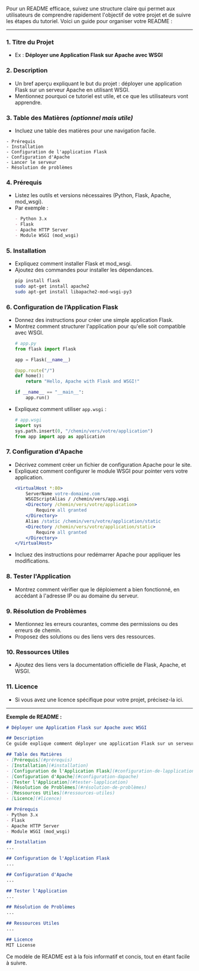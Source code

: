 Pour un README efficace, suivez une structure claire qui permet aux utilisateurs de comprendre rapidement l'objectif de votre projet et de suivre les étapes du tutoriel. Voici un guide pour organiser votre README :

---

### 1. **Titre du Projet**
   - Ex : **Déployer une Application Flask sur Apache avec WSGI**

### 2. **Description**
   - Un bref aperçu expliquant le but du projet : déployer une application Flask sur un serveur Apache en utilisant WSGI.
   - Mentionnez pourquoi ce tutoriel est utile, et ce que les utilisateurs vont apprendre.

### 3. **Table des Matières** *(optionnel mais utile)*
   - Incluez une table des matières pour une navigation facile.
   ```
   - Prérequis
   - Installation
   - Configuration de l'application Flask
   - Configuration d'Apache
   - Lancer le serveur
   - Résolution de problèmes
   ```

### 4. **Prérequis**
   - Listez les outils et versions nécessaires (Python, Flask, Apache, mod_wsgi).
   - Par exemple :
     ```markdown
     - Python 3.x
     - Flask
     - Apache HTTP Server
     - Module WSGI (mod_wsgi)
     ```

### 5. **Installation**
   - Expliquez comment installer Flask et mod_wsgi.
   - Ajoutez des commandes pour installer les dépendances.
     ```bash
     pip install flask
     sudo apt-get install apache2
     sudo apt-get install libapache2-mod-wsgi-py3
     ```

### 6. **Configuration de l’Application Flask**
   - Donnez des instructions pour créer une simple application Flask.
   - Montrez comment structurer l'application pour qu'elle soit compatible avec WSGI.
     ```python
     # app.py
     from flask import Flask

     app = Flask(__name__)

     @app.route("/")
     def home():
         return "Hello, Apache with Flask and WSGI!"

     if __name__ == "__main__":
         app.run()
     ```
   - Expliquez comment utiliser `app.wsgi` :
     ```python
     # app.wsgi
     import sys
     sys.path.insert(0, "/chemin/vers/votre/application")
     from app import app as application
     ```

### 7. **Configuration d'Apache**
   - Décrivez comment créer un fichier de configuration Apache pour le site.
   - Expliquez comment configurer le module WSGI pour pointer vers votre application.
     ```apache
     <VirtualHost *:80>
         ServerName votre-domaine.com
         WSGIScriptAlias / /chemin/vers/app.wsgi
         <Directory /chemin/vers/votre/application>
             Require all granted
         </Directory>
         Alias /static /chemin/vers/votre/application/static
         <Directory /chemin/vers/votre/application/static>
             Require all granted
         </Directory>
     </VirtualHost>
     ```
   - Incluez des instructions pour redémarrer Apache pour appliquer les modifications.

### 8. **Tester l'Application**
   - Montrez comment vérifier que le déploiement a bien fonctionné, en accédant à l'adresse IP ou au domaine du serveur.

### 9. **Résolution de Problèmes**
   - Mentionnez les erreurs courantes, comme des permissions ou des erreurs de chemin.
   - Proposez des solutions ou des liens vers des ressources.

### 10. **Ressources Utiles**
   - Ajoutez des liens vers la documentation officielle de Flask, Apache, et WSGI.

### 11. **Licence**
   - Si vous avez une licence spécifique pour votre projet, précisez-la ici.

---

**Exemple de README :**

```markdown
# Déployer une Application Flask sur Apache avec WSGI

## Description
Ce guide explique comment déployer une application Flask sur un serveur Apache en utilisant le module WSGI pour une production simple et efficace.

## Table des Matières
- [Prérequis](#prérequis)
- [Installation](#installation)
- [Configuration de l'Application Flask](#configuration-de-lapplication-flask)
- [Configuration d'Apache](#configuration-dapache)
- [Tester l'Application](#tester-lapplication)
- [Résolution de Problèmes](#résolution-de-problèmes)
- [Ressources Utiles](#ressources-utiles)
- [Licence](#licence)

## Prérequis
- Python 3.x
- Flask
- Apache HTTP Server
- Module WSGI (mod_wsgi)

## Installation
...

## Configuration de l'Application Flask
...

## Configuration d'Apache
...

## Tester l'Application
...

## Résolution de Problèmes
...

## Ressources Utiles
...

## Licence
MIT License
```

Ce modèle de README est à la fois informatif et concis, tout en étant facile à suivre.